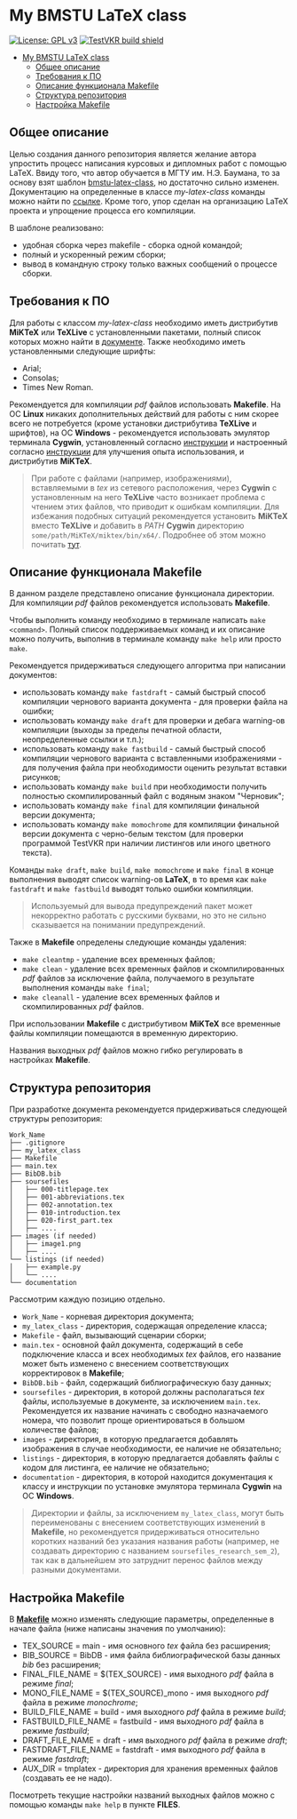 # My BMSTU LaTeX class

[![License: GPL v3](https://img.shields.io/badge/License-GPLv3-blue.svg)](https://www.gnu.org/licenses/gpl-3.0)
[![TestVKR build shield](https://img.shields.io/badge/TestVKR-build%20227-success)](http://mt5.bmstu.ru/vkr/TestVkr.exe)

- [My BMSTU LaTeX class](#my-bmstu-latex-class)
  - [Общее описание](#общее-описание)
  - [Требования к ПО](#требования-к-по)
  - [Описание функционала Makefile](#описание-функционала-makefile)
  - [Структура репозитория](#структура-репозитория)
  - [Настройка Makefile](#настройка-makefile)


## Общее описание

Целью создания данного репозитория является желание автора упростить процесс
написания курсовых и дипломных работ с помощью LaTeX. Ввиду того, что автор
обучается в МГТУ им. Н.Э. Баумана, то за основу взят шаблон
[bmstu-latex-class](https://github.com/Orianti/bmstu-latex-class), но достаточно
сильно изменен. Документацию на определенные в классе *my-latex-class* команды 
можно найти по [ссылке](documentation/my-latex-class.pdf). Кроме того, упор 
сделан на организацию LaTeX проекта и упрощение процесса его компиляции.

В шаблоне реализовано:
- удобная сборка через makefile - сборка одной командой;
- полный и ускоренный режим сборки;
- вывод в командную строку только важных сообщений о процессе сборки.

## Требования к ПО

Для работы с классом *my-latex-class* необходимо иметь дистрибутив **MiKTeX**
или **TeXLive** с установленными пакетами, полный список которых можно найти в
[документе](documentation/my-latex-class.pdf). Также необходимо иметь
установленными следующие шрифты:
- Arial;
- Consolas;
- Times New Roman.

Рекомендуется для компиляции *pdf* файлов использовать **Makefile**.
На ОС **Linux** никаких дополнительных действий для работы с ним скорее всего не
потребуется (кроме установки дистрибутива **TeXLive** и шрифтов), на ОС
**Windows** - рекомендуется использовать эмулятор терминала **Cygwin**,
установленный согласно [инструкции](documentation/how_install_cygwin_and_LaTeX.md)
и настроенный согласно [инструкции](documentation/how_upgrade_cygwin.md) для 
улучшения опыта использования, и дистрибутив **MiKTeX**.

> При работе с файлами (например, изображениями), вставляемыми в *tex* из
> сетевого расположения, через **Cygwin** с установленным на него **TeXLive**
> часто возникает проблема с чтением этих файлов, что приводит к ошибкам
> компиляции. Для избежания подобных ситуаций рекомендуется установить
> **MiKTeX** вместо **TeXLive** и добавить в *PATH* **Cygwin** директорию 
> `some/path/MiKTeX/miktex/bin/x64/`. Подробнее об этом можно почитать
> [тут](documentation/how_install_cygwin_and_LaTeX.md).


## Описание функционала Makefile

В данном разделе представлено описание функционала директории.
Для компиляции *pdf* файлов рекомендуется использовать **Makefile**.

Чтобы выполнить команду необходимо в терминале написать `make <command>`. Полный
список поддерживаемых команд и их описание можно получить, выполнив в терминале
команду `make help` или просто `make`.

Рекомендуется придерживаться следующего алгоритма при написании документов:
- использовать команду `make fastdraft` - самый быстрый способ компиляции
  чернового варианта документа - для проверки файла на ошибки;
- использовать команду `make draft` для проверки и дебага warning-ов компиляции
  (выходы за пределы печатной области, неопределенные ссылки и т.п.);
- использовать команду `make fastbuild` - самый быстрый способ компиляции
  чернового варианта с вставленными изображениями - для получения файла при
  необходимости оценить результат вставки рисунков;
- использовать команду `make build` при необходимости получить полностью
  скомпилированный файл с водяным знаком "Черновик";
- использовать команду `make final` для компиляции финальной версии документа;
- использовать команду `make momochrome` для компиляции финальной версии
  документа c черно-белым текстом (для проверки программой TestVKR при наличии
  листингов или иного цветного текста).

Команды `make draft`, `make build`, `make momochrome` и `make final` в конце
выполнения выводят список warning-ов **LaTeX**, в то время как `make fastdraft`
и `make fastbuild` выводят только ошибки компиляции.

> Используемый для вывода предупреждений пакет может некорректно работать с
> русскими буквами, но это не сильно сказывается на понимании предупреждений.

Также в **Makefile** определены следующие команды удаления:
- `make cleantmp` - удаление всех временных файлов;
- `make clean` - удаление всех временных файлов и скомпилированных *pdf* файлов
  за исключение файла, получаемого в результате выполнения команды `make final`;
- `make cleanall` - удаление всех временных файлов и скомпилированных *pdf*
  файлов.

При использовании **Makefile** с дистрибутивом **MiKTeX** все временные файлы
компиляции помещаются в временную директорию. 

Названия выходных *pdf* файлов можно гибко регулировать в настройках
**Makefile**.


## Структура репозитория

При разработке документа рекомендуется придерживаться следующей структуры
репозитория:

```
Work_Name
├── .gitignore
├── my_latex_class
├── Makefile 
├── main.tex
├── BibDB.bib
├── soursefiles
│   ├── 000-titlepage.tex
│   ├── 001-abbreviations.tex
│   ├── 002-annotation.tex
│   ├── 010-introduction.tex
│   ├── 020-first_part.tex
│   ├── ....
├── images (if needed)
│   ├── image1.png
│   ├── ....
└── listings (if needed)
│   ├── example.py
│   └── ....
└── documentation
```

Рассмотрим каждую позицию отдельно.
- `Work_Name` - корневая директория документа;
- `my_latex_class` - директория, содержащая определение класса;
- `Makefile` - файл, вызывающий сценарии сборки;
- `main.tex` - основной файл документа, содержащий в себе подключение класса и
  всех необходимых *tex* файлов, его название может быть изменено с внесением
  соответствующих корректировок в **Makefile**;
- `BibDB.bib` - файл, содержащий библиографическую базу данных;
- `soursefiles` - директория, в которой должны располагаться *tex* файлы,
  используемые в документе, за исключением `main.tex`.
  Рекомендуется их название начинать с свободно назначаемого номера, что позволит
  проще ориентироваться в большом количестве файлов;
- `images` - директория, в которую предлагается добавлять изображения в случае
  необходимости, ее наличие не обязательно;
- `listings` - директория, в которую предлагается добавлять файлы с кодом для
  листинга, ее наличие не обязательно;
- `documentation` - директория, в которой находится документация к классу и
  инструкции по установке эмулятора терминала **Cygwin** на ОС **Windows**.

> Директории и файлы, за исключением `my_latex_class`, могут быть переименованы
> с внесением соответствующих изменений в **Makefile**, но рекомендуется
> придерживаться относительно коротких названий без указания названия работы
> (например, не создавать директорию с названием `soursefiles_research_sem_2`),
> так как в дальнейшем это затруднит перенос файлов между разными документами.


## Настройка Makefile

В [**Makefile**](Makefile) можно изменять следующие параметры, определенные в
начале файла (ниже написаны значения по умолчанию):
- TEX_SOURCE = main - имя основного *tex* файла без расширения;
- BIB_SOURCE = BibDB - имя файла библиографической базы данных *bib* без
расширения;
- FINAL_FILE_NAME = $(TEX_SOURCE) - имя выходного *pdf* файла в режиме *final*;
- MONO_FILE_NAME = $(TEX_SOURCE)_mono - имя выходного *pdf* файла в режиме
  *monochrome*;
- BUILD_FILE_NAME = build - имя выходного *pdf* файла в режиме *build*;
- FASTBUILD_FILE_NAME = fastbuild - имя выходного *pdf* файла в режиме
*fastbuild*; 
- DRAFT_FILE_NAME = draft - имя выходного *pdf* файла в режиме *draft*;
- FASTDRAFT_FILE_NAME = fastdraft - имя выходного *pdf* файла в режиме
*fastdraft*;
- AUX_DIR = tmplatex - директория для хранения временных файлов (создавать ее
не надо).

Посмотреть текущие настройки названий выходных файлов можно с помощью команды
`make help` в пункте **FILES**.